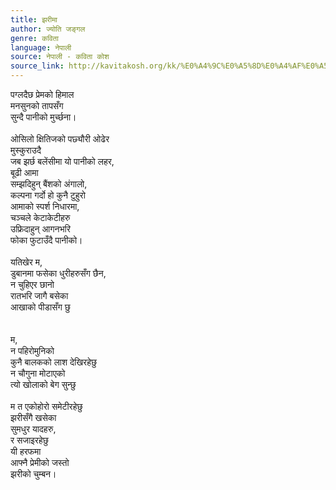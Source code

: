```yaml
---
title: झरीमा
author: ज्योति जङ्गल
genre: कविता
language: नेपाली
source: नेपाली - कविता कोश
source_link: http://kavitakosh.org/kk/%E0%A4%9C%E0%A5%8D%E0%A4%AF%E0%A5%8B%E0%A4%A4%E0%A4%BF_%E0%A4%9C%E0%A4%99%E0%A5%8D%E0%A4%97%E0%A4%B2
---
```


पग्लदैछ प्रेमको हिमाल  
मनसुनको तापसँग  
सुन्दै पानीको मुर्च्छना।  
   
ओसिलो क्षितिजको पछ्यौरी ओढेर  
मुस्कुराउदै  
जब झर्छ बलेंसीमा यो पानीको लहर,  
बूढी आमा  
सम्झदिहुन् बैंशको अंगालो,  
कल्पना गर्दो हो कुनै टुहुरो  
आमाको स्पर्श निधारमा,  
चञ्चले केटाकेटीहरु  
उफ्रिदाहुन् आगनभरि  
फोका फुटाउँदै पानीको।  
   
यतिखेर म,  
डुबानमा फसेका धुरीहरुसँग छैन,  
न चुहिएर छानो  
रातभरि जागै बसेका  
आखाको पीडासँग छु  
   
   
म,  
न पहिरोमुनिको  
कुनै बालकको लाश देखिरहेछु  
न चौगुना मोटाएको  
त्यो खोलाको बेग सुन्छु  
   
म त एकोहोरो समेटीरहेछु  
झरीसँगै खसेका  
सुमधुर यादहरु,  
र सजाइरहेछु  
यी हरफमा  
आफ्नै प्रेमीको जस्तो  
झरीको चुम्बन।

